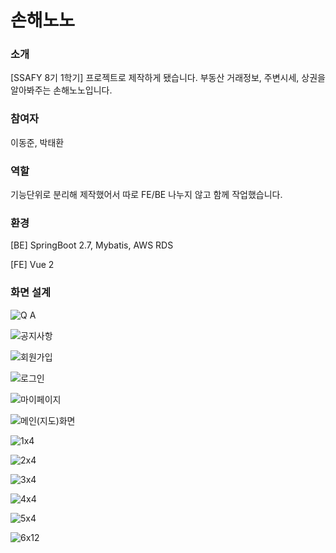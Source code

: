 # 손해노노
### 소개
[SSAFY 8기 1학기] 프로젝트로 제작하게 됐습니다. 부동산 거래정보, 주변시세, 상권을 알아봐주는 손해노노입니다.

### 참여자
이동준, 박태환

### 역할
기능단위로 분리해 제작했어서 따로 FE/BE 나누지 않고 함께 작업했습니다.

### 환경
[BE] SpringBoot 2.7, Mybatis, AWS RDS

[FE] Vue 2

### 화면 설계
![Q A](https://user-images.githubusercontent.com/65005680/222646119-d83b867c-af39-4841-ae97-2d04a2b5dd58.png)

![공지사항](https://user-images.githubusercontent.com/65005680/222646161-ee614fa9-548f-4c3d-a14b-977a87d8fca8.png)

![회원가입](https://user-images.githubusercontent.com/65005680/222646159-228bc2c4-8917-4776-9316-c9a34b6cf281.png)

![로그인](https://user-images.githubusercontent.com/65005680/222646163-4f7a4913-dc6b-4668-8431-632832574ca7.png)

![마이페이지](https://user-images.githubusercontent.com/65005680/222646169-5a7926be-7177-4c65-89f0-669a90276d1b.png)

![메인(지도)화면](https://user-images.githubusercontent.com/65005680/222646150-d94b4a1e-bc95-4ace-8df9-5b6064183b03.png)

![1x4](https://user-images.githubusercontent.com/65005680/222973140-690d6e4e-d13d-4697-99d4-5623822e0b60.gif)

![2x4](https://user-images.githubusercontent.com/65005680/222973133-5884b6b7-c2ce-4e84-922b-9af03d9e8a4e.gif)

![3x4](https://user-images.githubusercontent.com/65005680/222973374-ea74db86-304d-4efd-9df2-38001567e942.gif)

![4x4](https://user-images.githubusercontent.com/65005680/222973421-b0c515aa-e82b-453d-9a32-a9d194c2e242.gif)

![5x4](https://user-images.githubusercontent.com/65005680/222973523-11e96d33-460d-4ece-9d0c-311b178c9655.gif)

![6x12](https://user-images.githubusercontent.com/65005680/222973630-86fdf7e9-5adb-4cb9-b6de-0deaf3b3c8ec.gif)

